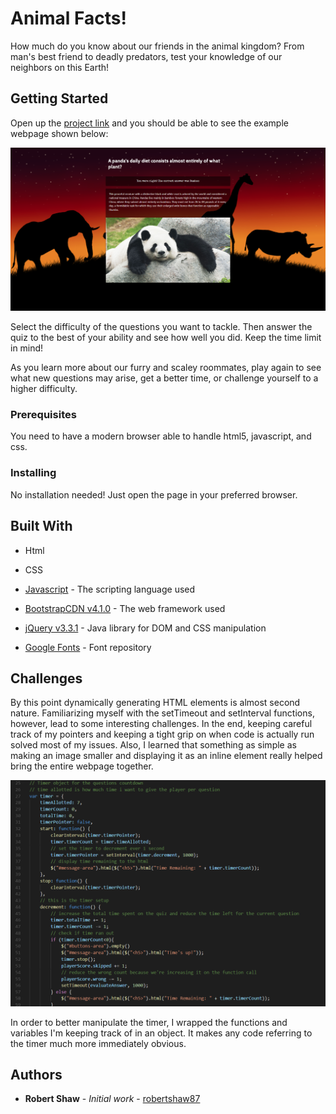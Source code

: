 # Animal Facts!

How much do you know about our friends in the animal kingdom? From man's best friend to deadly predators, test your knowledge of our neighbors on this Earth!

## Getting Started

Open up the [project link](https://robertshaw87.github.io/Trivia-Game/) and you should be able to see the example webpage shown below:

![Animal Facts!](assets/images/readme-game.png "Animal Facts!")

Select the difficulty of the questions you want to tackle. Then answer the quiz to the best of your ability and see how well you did. Keep the time limit in mind!

As you learn more about our furry and scaley roommates, play again to see what new questions may arise, get a better time, or challenge yourself to a higher difficulty. 

### Prerequisites

You need to have a modern browser able to handle html5, javascript, and css. 

### Installing

No installation needed! Just open the page in your preferred browser.

## Built With

* Html

* CSS

* [Javascript](https://www.javascript.com/) - The scripting language used

* [BootstrapCDN v4.1.0](https://getbootstrap.com/docs/4.1/getting-started/introduction/) - The web framework used

* [jQuery v3.3.1](http://jquery.com/) - Java library for DOM and CSS manipulation

* [Google Fonts](https://fonts.google.com/) - Font repository

## Challenges

By this point dynamically generating HTML elements is almost second nature. Familiarizing myself with the setTimeout and setInterval functions, however, lead to some interesting challenges. In the end, keeping careful track of my pointers and keeping a tight grip on when code is actually run solved most of my issues. Also, I learned that something as simple as making an image smaller and displaying it as an inline element really helped bring the entire webpage together.

![Timer Object](assets/images/timer-object.PNG "Timer Object")

In order to better manipulate the timer, I wrapped the functions and variables I'm keeping track of in an object. It makes any code referring to the timer much more immediately obvious.

## Authors

* **Robert Shaw** - *Initial work* - [robertshaw87](https://github.com/robertshaw87)
